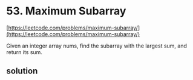 # 53. Maximum Subarray
[https://leetcode.com/problems/maximum-subarray/](https://leetcode.com/problems/maximum-subarray/)

Given an integer array nums, find the subarray with the largest sum, and return its sum.

## solution

```python

```
